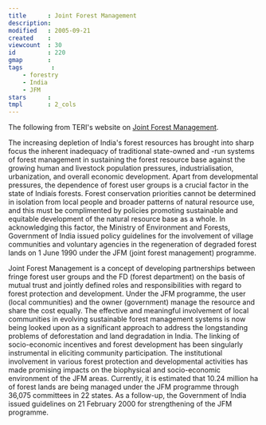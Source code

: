 ```yaml
---
title      : Joint Forest Management
description: 
modified   : 2005-09-21
created    : 
viewcount  : 30
id         : 220
gmap       : 
tags        :
    - forestry
    - India
    - JFM
stars      : 
tmpl       : 2_cols
---
```


The following from TERI's website on [Joint Forest Management](http://www.teriin.org/jfm/jfm.htm).



The increasing depletion of India's forest  resources has brought into sharp focus the inherent inadequacy of traditional state-owned  and -run systems of forest management in sustaining the forest resource base against the  growing human and livestock population pressures, industrialisation, urbanization, and  overall economic development. Apart from developmental pressures, the dependence of forest  user groups is a crucial factor in the state of Indiaís forests. Forest conservation  priorities cannot be determined in isolation from local people and broader patterns of  natural resource use, and this must be complimented by policies promoting sustainable and  equitable development of the natural resource base as a whole. In acknowledging this  factor, the Ministry of Environment and Forests, Government of India issued policy  guidelines for the involvement of village communities and voluntary agencies in the  regeneration of degraded forest lands on 1 June 1990 under the JFM (joint forest  management) programme.



Joint Forest Management is a concept of  developing partnerships between fringe forest user groups and the FD (forest department)  on the basis of mutual trust and jointly defined roles and responsibilities with regard to  forest protection and development. Under the JFM programme, the user (local communities)  and the owner (government) manage the resource and share the cost equally. The effective  and meaningful involvement of local communities in evolving sustainable forest management  systems is now being looked upon as a significant approach to address the longstanding  problems of deforestation and land degradation in India. The linking of socio-economic  incentives and forest development has been singularly instrumental in eliciting community  participation. The institutional involvement in various forest protection and  developmental activities has made promising impacts on the biophysical and socio-economic  environment of the JFM areas. Currently, it is estimated that 10.24 million ha of forest  lands are being managed under the JFM programme through 36,075 committees in 22 states. As  a follow-up, the Government of India issued guidelines on 21 February 2000 for  strengthening of the JFM programme.




